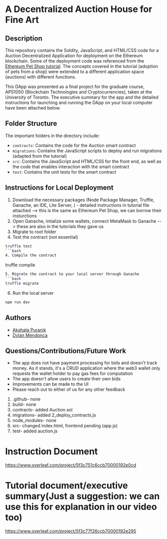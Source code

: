 # A Decentralized Auction House for Fine Art 
## Description
This repository contains the Soldity, JavaScript, and HTML/CSS code for a Auction Decentralized Application for deployment on the Ethereum blockchain. Some of the deployment code was referenced from the [Ethereum Pet Shop tutorial](https://www.trufflesuite.com/tutorials/pet-shop). The concepts covered in the tutorial (adoption of pets from a shop) were extended to a different application space (auctions) with different functions.

This DApp was presented as a final project for the graduate course, APS1050 (Blockchain Technologies and Cryptocurrencies), taken at the University of Toronto. The executive summary for the app and the detailed instructions for launching and running the DApp on your local computer have been attached below.

## Folder Structure
The important folders in the directory include:
- `contracts`: Contains the code for the Auction smart contract
- `migrations`: Contains the JavaScript scripts to deploy and run migrations (adapted from the tutorial)
- `src`: Contains the JavaScript and HTML/CSS for the front end, as well as the code that enables interaction with the smart contract
- `test`: Contains the unit tests for the smart contract

## Instructions for Local Deployment
1. Download the necessary packages (Node Package Manager, Truffle, Ganache, an IDE, Lite Server, ) - detailed instructions in tutorial file attached --> this is the same as Ethereum Pet Shop, we can borrow their insturctions
2. Open Ganache, intialize some wallets, connect MetaMask to Ganache --> these are also in the tutorials they gave us
4. Migrate to root folder
3. Test the contract (not essential)
```bash
truffle test
```bash
4. Compile the contract
```
truffle compile
```bash
5. Migrate the contract to your local server through Ganache
```bash
truffle migrate
```
6. Run the local server
```bash
npm run dev
```

## Authors
- [Akshata Puranik](https://github.com/AkshataPuranik123)
- [Dylan Mendonca](https://github.com/mdylan2)

## Questions/Contributions/Future Work
- The app does not have payment processing for bids and doesn't track money. As it stands, it's a CRUD application where the web3 wallet only requests the wallet holder to pay gas fees for computation
- The app doesn't allow users to create their own bids
- Improvements can be made to the UI
- Please reach out to either of us for any other feedback


1. .github- none
2. build- none
3. contracts- added Auction.sol
4. migrations- added 2_deploy_contracts.js
5. node_modules- none
6. src- changed index.html, frontend pending (app.js)
7. test- added auction.js

# Instruction Document
https://www.overleaf.com/project/5f3c751c6ccb70000192e0cd
# Tutorial document/executive summary(Just a suggestion: we can use this for explanation in our video too)
https://www.overleaf.com/project/5f3c77f26ccb70000192e295
